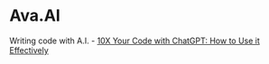 # Ava.AI
Writing code with A.I. - [10X Your Code with ChatGPT: How to Use it Effectively](https://youtu.be/pspsSn_nGzo)

